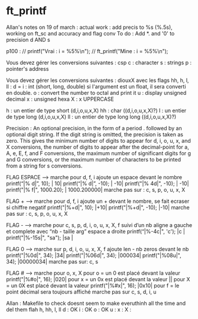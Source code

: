 # ft_printf

Allan's notes on 19 of march :
actual work : add precis to %s (%.5s), working on ft_sc and accuracy and flag conv
To do :
 Add *. and '0' to precision d AND s

 p100 :
 // printf("Vrai : i = %5%\n");
 // ft_printf("Mine : i = %5%\n");


 Vous devez gérer les conversions suivantes : csp c : character s : strings p : pointer's address

 Vous devez gérer les conversions suivantes : diouxX avec les flags hh, h, l, ll : d = i : int (short, long, double) si l'argument est un float, il sera converti en double. o : convert the number to octal and print it u : display unsigned decimal x : unsigned hexa X : x UPPERCASE

 h : un entier de type short (d,i,o,u,x,X) hh : char ((d,i,o,u,x,X)?) l : un entier de type long (d,i,o,u,x,X) ll : un entier de type long long ((d,i,o,u,x,X)?)

 Precision : An optional precision, in the form of a period . followed by an optional digit string. If the digit string is omitted, the precision is taken as zero. This gives the minimum number of digits to appear for d, i, o, u, x, and X conversions, the number of digits to appear after the decimal-point for a, A, e, E, f, and F conversions, the maximum number of significant digits for g and G conversions, or the maximum number of characters to be printed from a string for s conversions.

 FLAG ESPACE —> marche pour d, f, i ajoute un espace devant le nombre printf(“|% d|”, 10); | 10| printf(“|% d|”, -10); | -10| printf("|% 4d|", -10); | -10| printf("|% f|", 1000.20); | 1000.200000| marche pas sur : c, s, p, o, u, x, X

 FLAG + —> marche pour d, f, i ajoute un + devant le nombre, se fait ecraser si chiffre negatif printf("|%+d|", 10); |+10| printf("|%+d|", -10); |-10| marche pas sur : c, s, p, o, u, x, X

 FLAG - —> marche pour c, s, p, d, i, o, u, x, X, f suivi d’un nb aligne a gauche et complete avec “nb - taille arg” espace a droite printf(“|%-4c|", 'c'); |c | printf("|%-15s|", "sa"); |sa |

 FLAG 0 —> marche sur p, d, i, o, u, x, X, f ajoute len - nb zeros devant le nb printf("|%0d|", 34); |34| printf("|%06d|", 34); |000034| printf("|%08u|", 34); |00000034| marche pas sur: c, s

 FLAG # —> marche pour o, x, X pour o = un 0 est placé devant la valeur printf("|%#o|", 16); |020| pour x = un 0x est placé devant la valeur || pour X = un 0X est placé devant la valeur printf("|%#x|", 16); |0x10| pour f = le point décimal sera toujours affiché marche pas sur c, s, d, i, u

Allan :
Makefile to check doesnt seem to make everuthinh all the time and del them
flah h, hh, l, ll
d : OK
i : OK
o : OK
u :
x :
X :

